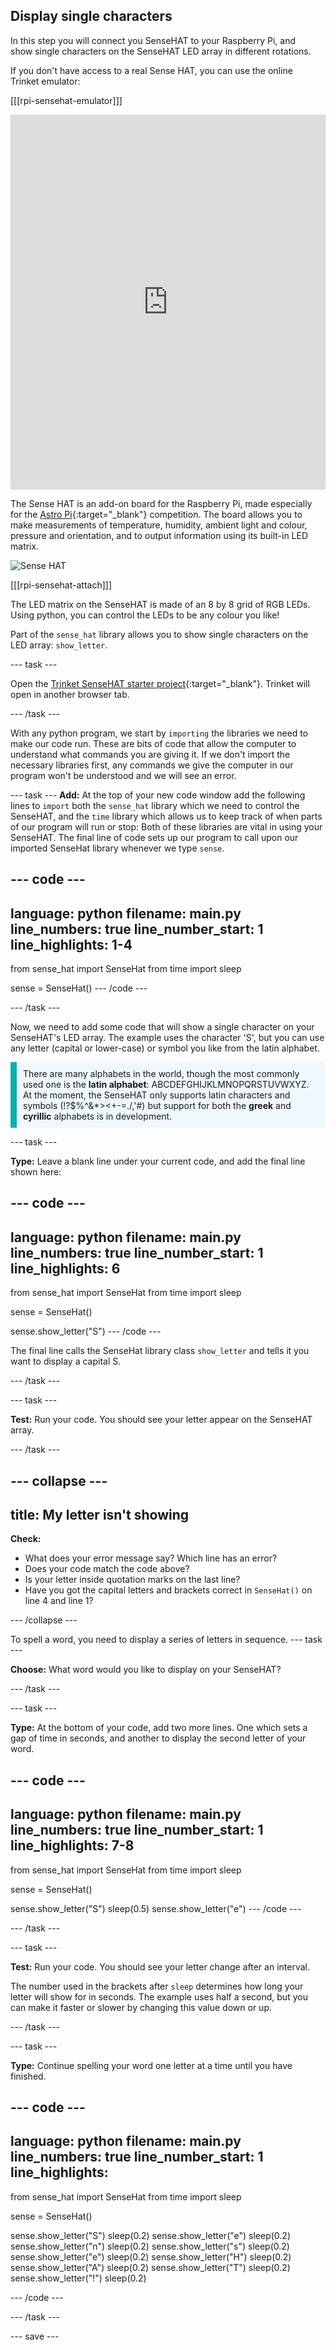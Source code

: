 ## Display single characters

<div style="display: flex; flex-wrap: wrap">
<div style="flex-basis: 200px; flex-grow: 1; margin-right: 15px;">
In this step you will connect you SenseHAT to your Raspberry Pi, and show single characters on the SenseHAT LED array in different rotations. 

If you don't have access to a real Sense HAT, you can use the online Trinket emulator:

[[[rpi-sensehat-emulator]]]

</div>
</div>
<div>
<iframe src="https://trinket.io/embed/python/30c415346f?outputOnly=true&runOption=run&start=result" width="100%" height="600" frameborder="0" marginwidth="0" marginheight="0" allowfullscreen></iframe>
</div>

The Sense HAT is an add-on board for the Raspberry Pi, made especially for the [Astro Pi](http://astro-pi.org/){:target="_blank"} competition. The board allows you to make measurements of temperature, humidity, ambient light and colour, pressure and orientation, and to output information using its built-in LED matrix.

![Sense HAT](images/sense-hat.png)

[[[rpi-sensehat-attach]]]

The LED matrix on the SenseHAT is made of an 8 by 8 grid of RGB LEDs. Using python, you can control the LEDs to be any colour you like! 

Part of the `sense_hat` library allows you to show single characters on the LED array: `show_letter`. 

--- task ---

Open the [Trinket SenseHAT starter project](https://trinket.io/python/9214a6136b?showInstructions=true){:target="_blank"}. Trinket will open in another browser tab.

--- /task ---

With any python program, we start by `importing` the libraries we need to make our code run. These are bits of code that allow the computer to understand what commands you are giving it. If we don't import the necessary libraries first, any commands we give the computer in our program won't be understood and we will see an error.

--- task ---
**Add:** At the top of your new code window add the following lines to `import` both the `sense_hat` library which we need to control the SenseHAT, and the `time` library which allows us to keep track of when parts of our program will run or stop: Both of these libraries are vital in using your SenseHAT. The final line of code sets up our program to call upon our imported SenseHat library whenever we type `sense`.

--- code ---
---
language: python
filename: main.py
line_numbers: true
line_number_start: 1
line_highlights: 1-4
---
from sense_hat import SenseHat
from time import sleep

sense = SenseHat()
--- /code ---

--- /task ---

Now, we need to add some code that will show a single character on your SenseHAT's LED array. The example uses the character 'S', but you can use any letter (capital or lower-case) or symbol you like from the latin alphabet.

<p style='border-left: solid; border-width:10px; border-color: #0faeb0; background-color: aliceblue; padding: 10px;'>
There are many alphabets in the world, though the most commonly used one is the <strong>latin alphabet</strong>: ABCDEFGHIJKLMNOPQRSTUVWXYZ. At the moment, the SenseHAT only supports latin characters and symbols (!?$%^&*><+-=./,'#) but support for both the <strong>greek</strong> and <strong>cyrillic</strong> alphabets is in development.
</p>

--- task ---

**Type:** Leave a blank line under your current code, and add the final line shown here:

--- code ---
---
language: python
filename: main.py
line_numbers: true
line_number_start: 1 
line_highlights: 6
---
from sense_hat import SenseHat
from time import sleep

sense = SenseHat()

sense.show_letter("S")
--- /code ---

The final line calls the SenseHat library class `show_letter` and tells it you want to display a capital S.

--- /task ---

--- task ---

**Test:** Run your code. You should see your letter appear on the SenseHAT array.

--- /task ---

--- collapse ---
---
title: My letter isn't showing
---

**Check:**
+ What does your error message say? Which line has an error?
+ Does your code match the code above?
+ Is your letter inside quotation marks on the last line?
+ Have you got the capital letters and brackets correct in `SenseHat()` on line 4 and line 1?

--- /collapse ---

To spell a word, you need to display a series of letters in sequence.
--- task ---

**Choose:** What word would you like to display on your SenseHAT?

--- /task ---
 
--- task ---

**Type:** At the bottom of your code, add two more lines. One which sets a gap of time in seconds, and another to display the  second letter of your word. 

--- code ---
---
language: python
filename: main.py
line_numbers: true
line_number_start: 1
line_highlights: 7-8
---
from sense_hat import SenseHat
from time import sleep

sense = SenseHat()

sense.show_letter("S")
sleep(0.5)
sense.show_letter("e")
--- /code ---

--- /task ---

--- task ---

**Test:** Run your code. You should see your letter change after an interval. 

The number used in the brackets after `sleep` determines how long your letter will show for in seconds. The example uses half a second, but you can make it faster or slower by changing this value down or up. 

--- /task ---

--- task ---

**Type:** Continue spelling your word one letter at a time until you have finished. 

--- code ---
---
language: python
filename: main.py
line_numbers: true
line_number_start: 1 
line_highlights: 
---
from sense_hat import SenseHat
from time import sleep

sense = SenseHat()

sense.show_letter("S")
sleep(0.2)
sense.show_letter("e")
sleep(0.2)
sense.show_letter("n")
sleep(0.2)
sense.show_letter("s")
sleep(0.2)
sense.show_letter("e")
sleep(0.2)
sense.show_letter("H")
sleep(0.2)
sense.show_letter("A")
sleep(0.2)
sense.show_letter("T")
sleep(0.2)
sense.show_letter("!")
sleep(0.2)

--- /code ---

--- /task ---


--- save ---